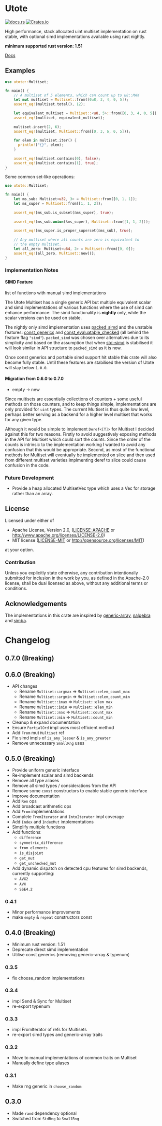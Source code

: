# Utote

[![docs.rs](https://docs.rs/utote/badge.svg)](https://docs.rs/utote)
[![Crates.io](https://img.shields.io/crates/v/utote.svg)](https://crates.io/crates/utote)

High performance, stack allocated uint multiset implementation on rust stable, 
with optional simd implementations available using rust nightly.

**minimum supported rust version: 1.51**

[Docs](https://docs.rs/utote)

## Examples

```rust
use utote::Multiset;

fn main() {
    // A multiset of 5 elements, which can count up to u8::MAX
    let mut multiset = Multiset::from([0u8, 3, 4, 0, 5]);
    assert_eq!(multiset.total(), 12);
    
    let equivalent_multiset = Multiset::<u8, 5>::from([0, 3, 4, 0, 5]);
    assert_eq!(multiset, equivalent_multiset);
    
    multiset.insert(2, 6);
    assert_eq!(multiset, Multiset::from([0, 3, 6, 0, 5]));
    
    for elem in multiset.iter() {
      println!("{}", elem);
    }
    
    assert_eq!(multiset.contains(0), false);
    assert_eq!(multiset.contains(1), true);
}
```

Some common set-like operations:

```rust
use utote::Multiset;

fn main() {
    let ms_sub: Multiset<u32, 3> = Multiset::from([0, 1, 1]);
    let ms_super = Multiset::from([1, 1, 2]);
  
    assert_eq!(ms_sub.is_subset(&ms_super), true);
  
    assert_eq!(ms_sub.union(&ms_super), Multiset::from([1, 1, 2]));
  
    assert_eq!(ms_super.is_proper_superset(&ms_sub), true);
  
    // Any multiset where all counts are zero is equivalent to
    // the empty multiset.
    let all_zero: Multiset<u64, 2> = Multiset::from([0, 0]);
    assert_eq!(all_zero, Multiset::new());
}
```

### Implementation Notes

#### SIMD Feature
list of functions with manual simd implementations

The Utote Multiset has a single generic API but multiple equivalent scalar and 
simd implementations of various functions where the use of simd can enhance 
performance. The simd functionality is **nightly** only, while the scalar 
versions can be used on stable.

The nightly only simd implementation uses [packed_simd] and the unstable 
features: [const_generics] and [const_evaluatable_checked] (all behind the 
feature flag `"simd"`). `packed_simd` was chosen over alternatives due to its 
simplicity and based on the assumption that when [std::simd] is stabilised it 
will look similar in API structure to `packed_simd` as it is now.

Once const generics and portable simd support hit stable this crate will also 
become fully stable. Until these features are stabilised the version of Utote 
will stay below `1.0.0`.

#### Migration from 0.6.0 to 0.7.0

* empty -> new

Since multisets are essentially collections of counters + some useful methods 
on those counters, and to keep things simple, implementations are only provided 
for `uint` types. The current Multiset is thus quite low level, perhaps better 
serving as a backend for a higher level multiset that works for any given type.

Although it would be simple to implement `Deref<[T]>` for Multiset I decided 
against this for two reasons. Firstly to avoid suggestively exposing methods in 
the API for Multiset which could sort the counts. Since the order of the counts 
is intrinsic to the implementation working I wanted to avoid any confusion that 
this would be appropriate. Second, as most of the functional methods for 
Multiset will eventually be implemented on slice and then used from different 
multiset varieties implmenting deref to slice could cause confusion in the 
code.

[packed_simd]: https://docs.rs/packed_simd_2
[const_generics]: https://github.com/rust-lang/rust/issues/44580
[const_evaluatable_checked]: https://github.com/rust-lang/rust/issues/76560
[std::simd]: https://github.com/rust-lang/stdsimd

### Future Development

- Provide a heap allocated MultisetVec type which uses a Vec for storage rather 
  than an array.

## License

Licensed under either of

 * Apache License, Version 2.0, ([LICENSE-APACHE](LICENSE-APACHE) or http://www.apache.org/licenses/LICENSE-2.0)
 * MIT license ([LICENSE-MIT](LICENSE-MIT) or http://opensource.org/licenses/MIT)

at your option.

### Contribution

Unless you explicitly state otherwise, any contribution intentionally submitted
for inclusion in the work by you, as defined in the Apache-2.0 license, shall 
be dual licensed as above, without any additional terms or conditions.

## Acknowledgements

The implementations in this crate are inspired by [generic-array](https://docs.rs/generic-array), 
[nalgebra](https://docs.rs/nalgebra) and [simba](https://docs.rs/simba).

# Changelog

## 0.7.0 (Breaking)

## 0.6.0 (Breaking)
- API changes
  - Rename `Multiset::argmax` => `Multiset::elem_count_max`
  - Rename `Multiset::argmin` => `Multiset::elem_count_min`
  - Rename `Multiset::imax` => `Multiset::elem_max`
  - Rename `Multiset::imin` => `Multiset::elem_min`
  - Rename `Multiset::max` => `Multiset::count_max`
  - Rename `Multiset::min` => `Multiset::count_min`
- Cleanup & expand documentation
- Ensure `PartialOrd` impl uses most efficient method
- Add `From` mut `Multiset` ref
- Fix simd impls of `is_any_lesser` & `is_any_greater`
- Remove unnecessary `SmallRng` uses

## 0.5.0 (Breaking)
- Provide uniform generic interface
- Re-implement scalar and simd backends
- Remove all type aliases
- Remove all simd types / considerations from the API 
- Remove some `const` constructors to enable stable generic interface
- Improve documentation
- Add `Rem` ops
- Add broadcast arithmetic ops
- Add `From` implementations
- Complete `FromIterator` and `IntoIterator` impl coverage
- Add `Index` and `IndexMut` implementations
- Simplify multiple functions
- Add functions: 
  - `difference`
  - `symmetric_difference`
  - `from_elements`
  - `is_disjoint`
  - `get_mut`
  - `get_unchecked_mut`
- Add dynamic dispatch on detected cpu features for simd backends, currently 
  supporting:
  - `AVX2`
  - `AVX`
  - `SSE4.2`

### 0.4.1
- Minor performance improvements
- make `empty` & `repeat` constructors const

## 0.4.0 (Breaking)
- Minimum rust version: 1.51
- Deprecate direct simd implementation
- Utilise const generics (removing generic-array & typenum)

### 0.3.5
- fix choose_random implementations

### 0.3.4
- impl Send & Sync for Multiset
- re-export typenum

### 0.3.3
- impl FromIterator of refs for Multisets
- re-export simd types and generic-array traits

### 0.3.2
- Move to manual implementations of common traits on Multiset
- Manually define type aliases

### 0.3.1
- Make rng generic in `choose_random`

## 0.3.0
- Made `rand` dependency optional
- Switched from `StdRng` to `SmallRng`
